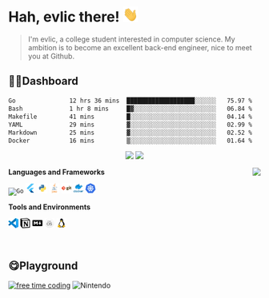 # Hah, evlic there! <img width='30px' height='30px'  src="dist/waving-hand.gif">

> I'm evlic, a college student interested in computer science. 
> My ambition is to become an excellent back-end engineer, nice to meet you at Github.


## 👨‍💻Dashboard

<!--START_SECTION:waka-->

```text
Go               12 hrs 36 mins  ███████████████████░░░░░░   75.97 %
Bash             1 hr 8 mins     █▓░░░░░░░░░░░░░░░░░░░░░░░   06.84 %
Makefile         41 mins         █░░░░░░░░░░░░░░░░░░░░░░░░   04.14 %
YAML             29 mins         ▓░░░░░░░░░░░░░░░░░░░░░░░░   02.99 %
Markdown         25 mins         ▓░░░░░░░░░░░░░░░░░░░░░░░░   02.52 %
Docker           16 mins         ▒░░░░░░░░░░░░░░░░░░░░░░░░   01.64 %
```

<!--END_SECTION:waka-->

<div align='center' display='flex'>
        <img height='180px' src="http://github-readme-streak-stats.herokuapp.com?user=evlic&theme=bear&hide_border=true&date_format=%5BY.%5Dn.j">
        <img height='180px' src="https://stats.justsong.cn/api/leetcode?username=evlic&cn=true&theme=dark">
        <p></p>
</div>

<img height='160px' align="right" src="https://github-readme-stats.vercel.app/api/top-langs/?username=evlic&theme=dark&layout=compact">
<!--         <img height='160px' src="https://github-readme-stats.vercel.app/api?username=evlic&show_icons=true&theme=dark"> -->

**Languages and Frameworks**

<code><img height="20" src="https://go.dev/images/go-logo-white.svg" alt="Go" title="Go"></code>
<code><img height="20" src="https://raw.githubusercontent.com/github/explore/main/topics/flutter/flutter.png" alt="Flutter" title="Flutter"></code>
<code><img height="20" src="https://raw.githubusercontent.com/github/explore/main/topics/python/python.png" alt="Python" title="Python"></code>
<code><img height="20" src="https://raw.githubusercontent.com/github/explore/main/topics/java/java.png" alt="Java" title="Java"></code>
<code><img height="20" src="https://raw.githubusercontent.com/github/explore/main/topics/git/git.png" alt="Git" title="Git"></code>
<code><img height="20" src="https://raw.githubusercontent.com/github/explore/main/topics/docker/docker.png" alt="Docker" title="Docker"></code>
<code><img height="20" src="https://raw.githubusercontent.com/github/explore/main/topics/kubernetes/kubernetes.png" alt="K8S" title="Kubernetes"></code>

**Tools and Environments**

<code><img height="20" src="https://raw.githubusercontent.com/github/explore/main/topics/visual-studio-code/visual-studio-code.png" alt="VSCode" title="VSCode"></code>
<code><img height="20" src="dist/notion.svg" alt="Notion" title="Notion"></code>
<code><img height="20" src="https://raw.githubusercontent.com/github/explore/main/topics/markdown/markdown.png" alt="Markdown" title="MarkDown"></code>
<code><img height="20" src="dist/macos-logo.png" alt="MacOS" title="MacOS"></code>
<code><img height="20" src="https://raw.githubusercontent.com/github/explore/main/topics/linux/linux.png" alt="Linux" title="Linux"></code>



<br>


## 😋Playground

[![free time coding](https://wakatime.com/badge/user/d9f55687-1fce-4083-8cda-b582dac59cb6.svg)](https://wakatime.com/@d9f55687-1fce-4083-8cda-b582dac59cb6) ![Nintendo](https://img.shields.io/badge/-Nintendo%20Switch-e60012?style=flat-square&logo=nintendo%20switch&logoColor=ffffff)

